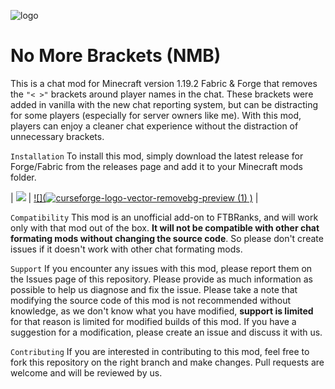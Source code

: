 ![logo](https://user-images.githubusercontent.com/82117939/235451810-e8964347-9869-42ab-a866-cfbe941fe93a.png)
# No More Brackets (NMB)
This is a chat mod for Minecraft version 1.19.2 Fabric & Forge that removes the ``"< >"`` brackets around player names in the chat. These brackets were added in vanilla with the new chat reporting system, but can be distracting for some players (especially for server owners like me). With this mod, players can enjoy a cleaner chat experience without the distraction of unnecessary brackets.

``Installation``
To install this mod, simply download the latest release for Forge/Fabric from the releases page and add it to your Minecraft mods folder. 
[](https://upload.wikimedia.org/wikipedia/commons/5/56/Tiger.50.jpg)

| [![](![d0d0fa84ec9d7863f8ce01c6a4352272374](https://user-images.githubusercontent.com/82117939/236543473-1243c00f-e7ef-412c-bb36-990b1e3ee4c1.png))](https://modrinth.com/mod/nmb)  |  [![](![curseforge-logo-vector-removebg-preview (1)](https://user-images.githubusercontent.com/82117939/236543847-c529c11a-1206-4d36-b8e5-d9e0704e6fa8.png)
)](https://www.curseforge.com/minecraft/mc-mods/nmb) |


``Compatibility``
This mod is an unofficial add-on to FTBRanks, and will work only with that mod out of the box. **It will not be compatible with other chat formating mods without changing the source code**. So please don't create issues if it doesn't work with other chat formating mods.

``Support``
If you encounter any issues with this mod, please report them on the Issues page of this repository. Please provide as much information as possible to help us diagnose and fix the issue. Please take a note that modifying the source code of this mod is not recommended without knowledge, as we don't know what you have modified, **support is limited** for that reason is limited for modified builds of this mod. If you have a suggestion for a modification, please create an issue and discuss it with us.

``Contributing``
 If you are interested in contributing to this mod, feel free to fork this repository on the right branch and make changes. Pull requests are welcome and will be reviewed by us.

